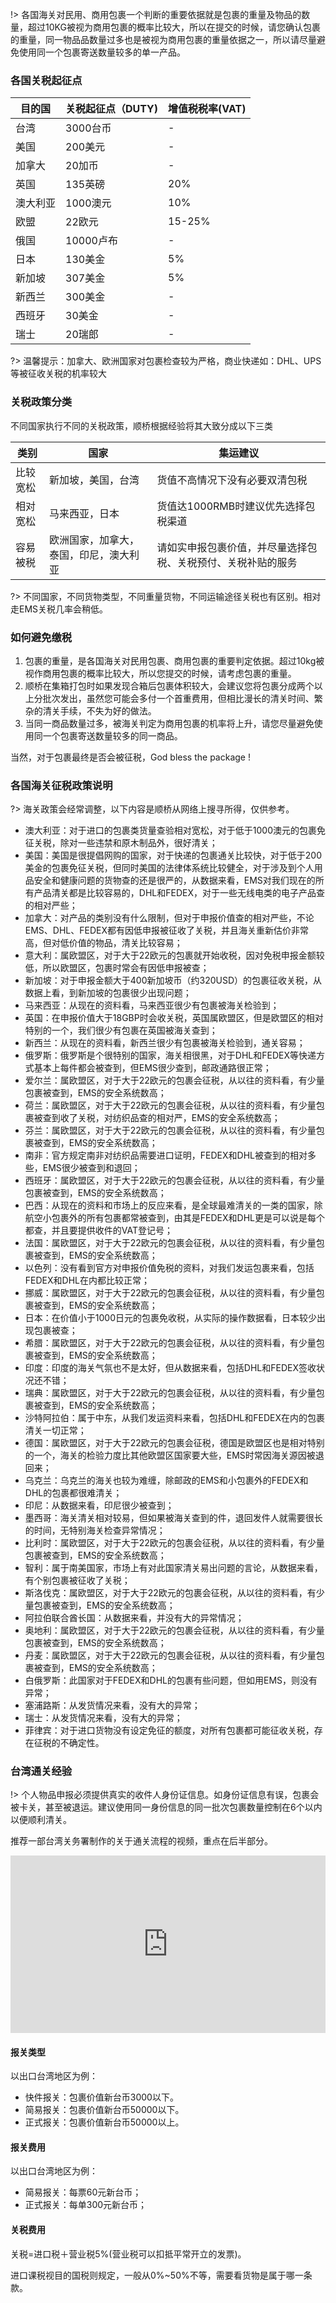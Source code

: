 !> 各国海关对民用、商用包裹一个判断的重要依据就是包裹的重量及物品的数量，超过10KG被视为商用包裹的概率比较大，所以在提交的时候，请您确认包裹的重量，同一物品品数量过多也是被视为商用包裹的重量依据之一，所以请尽量避免使用同一个包裹寄送数量较多的单一产品。

### 各国关税起征点

| 目的国  | 关税起征点（DUTY) | 增值税税率(VAT) |
|------|-------------|------------|
| 台湾   | 3000台币       | -          |
| 美国   | 200美元       | -          |
| 加拿大  | 20加币        | -          |
| 英国   | 135英磅       | 20%        |
| 澳大利亚 | 1000澳元      | 10%        |
| 欧盟   | 22欧元        | 15-25%     |
| 俄国   | 10000卢布     | -          |
| 日本   | 130美金       | 5%         |
| 新加坡  | 307美金       | 5%         |
| 新西兰  | 300美金       | -          |
| 西班牙  | 30美金        | -          |
| 瑞士   | 20瑞郎        | -          |


?> 温馨提示：加拿大、欧洲国家对包裹检查较为严格，商业快递如：DHL、UPS等被征收关税的机率较大

### 关税政策分类


不同国家执行不同的关税政策，顺桥根据经验将其大致分成以下三类

| 类别   | 国家             | 集运建议                  |
|------|----------------|-----------------------|
| 比较宽松 | 新加坡，美国，台湾 | 货值不高情况下没有必要双清包税              |
| 相对宽松 | 马来西亚，日本        | 货值达1000RMB时建议优先选择包税渠道 |
| 容易被税 | 欧洲国家，加拿大，泰国，印尼，澳大利亚 | 请如实申报包裹价值，并尽量选择包税、关税预付、关税补贴的服务            |

?> 不同国家，不同货物类型，不同重量货物，不同运输途径关税也有区别。相对走EMS关税几率会稍低。

### 如何避免缴税

1. 包裹的重量，是各国海关对民用包裹、商用包裹的重要判定依据。超过10kg被视作商用包裹的概率比较大，所以您提交的时候，请考虑包裹的重量。
2. 顺桥在集箱打包时如果发现合箱后包裹体积较大，会建议您将包裹分成两个以上分批次发出，虽然您可能会多付一个首重费用，但相比漫长的清关时间、繁杂的清关手续，不失为好的做法。
3. 当同一商品数量过多，被海关判定为商用包裹的机率将上升，请您尽量避免使用同一个包裹寄送数量较多的同一商品。

当然，对于包裹最终是否会被征税，God bless the package ! 

### 各国海关征税政策说明

?> 海关政策会经常调整，以下内容是顺桥从网络上搜寻所得，仅供参考。

- 澳大利亚：对于进口的包裹类货量查验相对宽松，对于低于1000澳元的包裹免征关税，除对一些违禁和原木制品外，很好清关；
- 美国：美国是很提倡网购的国家，对于快递的包裹通关比较快，对于低于200美金的包裹免征关税，但同时美国的法律体系统比较健全，对于涉及到个人用品安全和健康问题的货物查的还是很严的，从数据来看，EMS对我们现在的所有产品清关都是比较容易的，DHL和FEDEX，对于一些无线电类的电子产品查的相对严些；
- 加拿大：对产品的类别没有什么限制，但对于申报价值查的相对严些，不论EMS、DHL、FEDEX都有因低申报被征收了关税，并且海关重新估价非常高，但对低价值的物品，清关比较容易；
- 意大利：属欧盟区，对于大于22欧元的包裹就开始收税，因对免税申报金额较低，所以欧盟区，包裹时常会有因低申报被查；
- 新加坡：对于申报金额大于400新加坡币（约320USD）的包裹征收关税，从数据上看，到新加坡的包裹很少出现问题；
- 马来西亚：从现在的资料看，马来西亚很少有包裹被海关检验到；
- 英国：在申报价值大于18GBP时会收关税，英国属欧盟区，但是欧盟区的相对特别的一个，我们很少有包裹在英国被海关查到；
- 新西兰：从现在的资料看，新西兰很少有包裹被海关检验到，通关容易；
- 俄罗斯：俄罗斯是个很特别的国家，海关相很黑，对于DHL和FEDEX等快递方式基本上每件都会被查到，但EMS很少查到，邮政通路很正常；
- 爱尔兰：属欧盟区，对于大于22欧元的包裹会征税，从以往的资料看，有少量包裹被查到，EMS的安全系统数高；
- 荷兰：属欧盟区，对于大于22欧元的包裹会征税，从以往的资料看，有少量包裹被查到收了关税，对纺织品查的相对严，EMS的安全系统数高；
- 芬兰：属欧盟区，对于大于22欧元的包裹会征税，从以往的资料看，有少量包裹被查到，EMS的安全系统数高；
- 南非：官方规定南非对纺织品需要进口证明，FEDEX和DHL被查到的相对多些，EMS很少被查到和退回；
- 西班牙：属欧盟区，对于大于22欧元的包裹会征税，从以往的资料看，有少量包裹被查到，EMS的安全系统数高；
- 巴西：从现在的资料和市场上的反应来看，是全球最难清关的一类的国家，除航空小包裹外的所有包裹都常被查到，由其是FEDEX和DHL更是可以说是每个都查，并且要提供收件的VAT登记号；
- 法国：属欧盟区，对于大于22欧元的包裹会征税，从以往的资料看，有少量包裹被查到，EMS的安全系统数高；
- 以色列：没有看到官方对申报价值免税的资料，对我们发运包裹来看，包括FEDEX和DHL在内都比较正常；
- 挪威：属欧盟区，对于大于22欧元的包裹会征税，从以往的资料看，有少量包裹被查到，EMS的安全系统数高；
- 日本：在价值小于1000日元的包裹免收税，从实际的操作数据看，日本较少出现包裹被查；
- 希腊：属欧盟区，对于大于22欧元的包裹会征税，从以往的资料看，有少量包裹被查到，EMS的安全系统数高；
- 印度：印度的海关气氛也不是太好，但从数据来看，包括DHL和FEDEX签收状况还不错；
- 瑞典：属欧盟区，对于大于22欧元的包裹会征税，从以往的资料看，有少量包裹被查到，EMS的安全系统数高；
- 沙特阿拉伯：属于中东，从我们发运资料来看，包括DHL和FEDEX在内的包裹清关一切正常；
- 德国：属欧盟区，对于大于22欧元的包裹会征税，德国是欧盟区也是相对特别的一个，海关的检验力度比其他欧盟区国家要大些，EMS时常因海关源因被退回来；
- 乌克兰：乌克兰的海关也较为难缠，除邮政的EMS和小包裹外的FEDEX和DHL的包裹都很难清关；
- 印尼：从数据来看，印尼很少被查到；
- 墨西哥：海关清关相对较易，但如果被海关查到的件，退回发件人就需要很长的时间，无特别海关检查异常情况；
- 比利时：属欧盟区，对于大于22欧元的包裹会征税，从以往的资料看，有少量包裹被查到，EMS的安全系统数高；
- 智利：属于南美国家，市场上有对此国家清关易出问题的言论，从数据来看，有个别包裹被征收了关税；
- 斯洛伐克：属欧盟区，对于大于22欧元的包裹会征税，从以往的资料看，有少量包裹被查到，EMS的安全系统数高；
- 阿拉伯联合酋长国：从数据来看，并没有大的异常情况；
- 奥地利：属欧盟区，对于大于22欧元的包裹会征税，从以往的资料看，有少量包裹被查到，EMS的安全系统数高；
- 丹麦：属欧盟区，对于大于22欧元的包裹会征税，从以往的资料看，有少量包裹被查到，EMS的安全系统数高；
- 白俄罗斯：此国家对于FEDEX和DHL的包裹有些问题，但如用EMS，则没有异常；
- 塞浦路斯：从发货情况来看，没有大的异常；
- 瑞士：从发货情况来看，没有大的异常；
- 菲律宾：对于进口货物没有设定免征的额度，对所有包裹都可能征收关税，存在征税的不确定性。


### 台湾通关经验
!> 个人物品申报必须提供真实的收件人身份证信息。如身份证信息有误，包裹会被卡关，甚至被退运。建议使用同一身份信息的同一批次包裹数量控制在6个以内以便顺利清关。

推荐一部台湾关务署制作的关于通关流程的视频，重点在后半部分。
<div style="max-width:640px; margin:0 auto 10px;" >
<div 
style="position: relative; 
width:100%;
padding-bottom:56.25%; 
height:0;">
<iframe style="position: absolute;top: 0;left: 0;width: 100%;height: 100%;"  src="https://www.youtube.com/embed/RrbLpUn1unQ" frameborder="0" allowfullscreen></iframe>
</div>
</div>

#### 报关类型
以出口台湾地区为例：
- 快件报关：包裹价值新台币3000以下。
- 简易报关：包裹价值新台币50000以下。
- 正式报关：包裹价值新台币50000以上。

#### 报关费用
以出口台湾地区为例：
- 简易报关：每票60元新台币；
- 正式报关：每单300元新台币；

#### 关税费用

关税=进口税＋营业税5%(营业税可以扣抵平常开立的发票)。

进口课税视目的国税则规定，一般从0%~50%不等，需要看货物是属于哪一条款。
